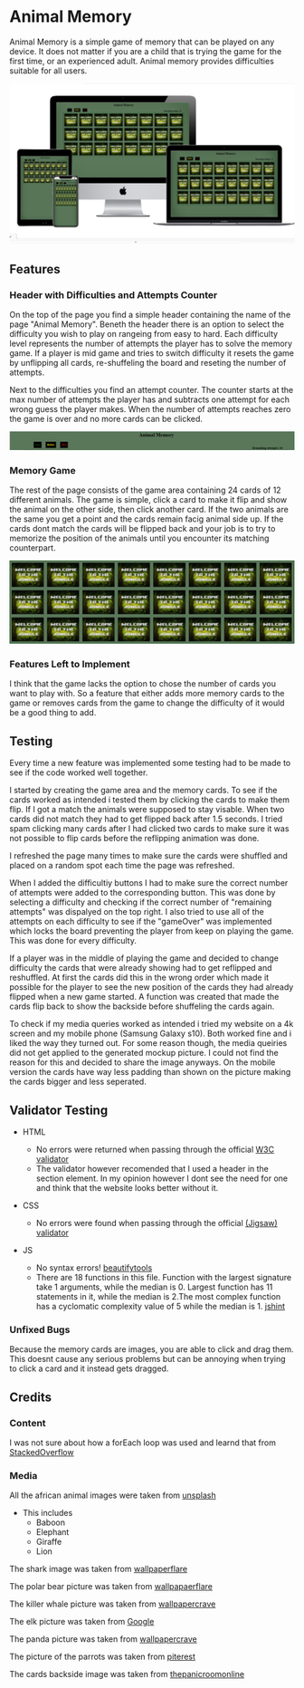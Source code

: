 # Animal Memory

Animal Memory is a simple game of memory that can be played on any device. It does not matter if you are a child that is trying the game for the first time, or an experienced adult. Animal memory provides difficulties suitable for all users.

![mockup](docs/mockup-animal.jpg)

## Features

### Header with Difficulties and Attempts Counter

On the top of the page you find a simple header containing the name of the page "Animal Memory". Beneth the header there is an option to select the difficulty you wish to play on rangeing from easy to hard. Each difficulty level represents the number of attempts the player has to solve the memory game. If a player is mid game and tries to switch difficulty it resets the game by unflipping all cards, re-shuffeling the board and reseting the number of attempts.

Next to the difficulties you find an attempt counter. The counter starts at the max number of attempts the player has and subtracts one attempt for each wrong guess the player makes. When the number of attempts reaches zero the game is over and no more cards can be clicked.

![Header](docs/animal-memory-header.jpg)

### Memory Game

The rest of the page consists of the game area containing 24 cards of 12 different animals. The game is simple, click a card to make it flip and show the animal on the other side, then click another card. If the two animals are the same you get a point and the cards remain facig animal side up. If the cards dont match the cards will be flipped back and your job is to try to memorize the position of the animals until you encounter its matching counterpart.

![Memory game](docs/memory-game.jpg)

### Features Left to Implement

I think that the game lacks the option to chose the number of cards you want to play with. So a feature that either adds more memory cards to the game or removes cards from the game to change the difficulty of it would be a good thing to add.

## Testing

Every time a new feature was implemented some testing had to be made to see if the code worked well together.

I started by creating the game area and the memory cards. To see if the cards worked as intended i tested them by clicking the cards to make them flip. If I got a match the animals were supposed to stay visable. When two cards did not match they had to get flipped back after 1.5 seconds. I tried spam clicking many cards after I had clicked two cards to make sure it was not possible to flip cards before the reflipping animation was done.

I refreshed the page many times to make sure the cards were shuffled and placed on a random spot each time the page was refreshed.

When I added the difficultiy buttons I had to make sure the correct number of attempts were added to the corresponding button. This was done by selecting a difficulty and checking if the correct number of "remaining attempts" was dispalyed on the top right. I also tried to use all of the attempts on each difficulty to see if the "gameOver" was implemented which locks the board preventing the player from keep on playing the game. This was done for every difficulty.

If a player was in the middle of playing the game and decided to change difficulty the cards that were already showing had to get reflipped and reshuffled. At first the cards did this in the wrong order which made it possible for the player to see the new position of the cards they had already flipped when a new game started. A function was created that made the cards flip back to show the backside before shuffeling the cards again. 

To check if my media queries worked as intended i tried my website on a 4k screen and my mobile phone (Samsung Galaxy s10). Both worked fine and i liked the way they turned out. For some reason though, the media queiries did not get applied to the generated mockup picture. I could not find the reason for this and decided to share the image anyways. On the mobile version the cards have way less padding than shown on the picture making the cards bigger and less seperated. 

## Validator Testing

- HTML
  - No errors were returned when passing through the official [W3C validator](https://validator.w3.org/nu/?doc=https%3A%2F%2Fleomatus.github.io%2FAnimalMemory%2F)
  - The validator however recomended that I used a header in the section element. In my opinion however I dont see the need for one and think that the website looks better without it.

- CSS
  - No errors were found when passing through the official [(Jigsaw) validator](https://jigsaw.w3.org/css-validator/validator?uri=https%3A%2F%2Fleomatus.github.io%2FAnimalMemory%2F&profile=css3svg&usermedium=all&warning=1&vextwarning=&lang=en)

- JS
  - No syntax errors! [beautifytools](https://beautifytools.com/javascript-validator.php)
  - There are 18 functions in this file. Function with the largest signature take 1 arguments, while the median is 0. Largest function has 11 statements in it, while the median is 2.The most complex function has a cyclomatic complexity value of 5 while the median is 1. [jshint](https://jshint.com/)

### Unfixed Bugs

Because the memory cards are images, you are able to click and drag them. This doesnt cause any serious problems but can be annoying when trying to click a card and it instead gets dragged.

## Credits

### Content

I was not sure about how a forEach loop was used and learnd that from [StackedOverflow](stackoverflow.com)

### Media

All the african animal images were taken from [unsplash](https://unsplash.com/s/photos/african-wildlife)

- This includes
    - Baboon
    - Elephant
    - Giraffe
    - Lion

The shark image was taken from [wallpaperflare](https://www.wallpaperflare.com/big-shark-profile-great-white-shark-ocean-wallpaper-uvgku)

The polar bear picture was taken from [wallpapaerflare](https://www.wallpaperflare.com/photography-animals-polar-bears-wallpaper-crvng)

The killer whale picture was taken from [wallpapercrave](https://wallpapercave.com/killer-whales-wallpaper)

The elk picture was taken from [Google](https://www.google.com/search?q=elk+hd&rlz=1C1BYYL_svSE950SE950&sxsrf=AOaemvIst3pRFCP_Ex8XrENevfFy16dx-g:1637635304638&source=lnms&tbm=isch&sa=X&ved=2ahUKEwjdwOr0uq30AhXC_7sIHe1PC-UQ_AUoAXoECAEQAw&biw=1280&bih=609&dpr=1.5#imgrc=Th86XTS_JO1lEM)

The panda picture was taken from [wallpapercrave](https://wallpapercave.com/panda-wallpaper-for-desktop)

The picture of the parrots was taken from [piterest](https://www.pinterest.com/pin/452752568799940859/?d=t&mt=login)

The cards backside image was taken from [thepanicroomonline](https://thepanicroomonline.net/products/welcome-to-the-jungle-puzzle-cards)
